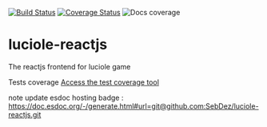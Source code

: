 [![Build Status](https://travis-ci.org/SebDez/luciole-reactjs.svg?branch=master)](https://travis-ci.org/SebDez/luciole-reactjs)
[![Coverage Status](https://coveralls.io/repos/github/SebDez/luciole-reactjs/badge.svg?branch=master)](https://coveralls.io/github/SebDez/luciole-reactjs?branch=master)
![Docs coverage](https://doc.esdoc.org/github.com/SebDez/luciole-reactjs/badge.svg)

# luciole-reactjs
The reactjs frontend for luciole game

Tests coverage [Access the test coverage tool](../coverage/index.html)


note update esdoc hosting badge : https://doc.esdoc.org/-/generate.html#url=git@github.com:SebDez/luciole-reactjs.git
